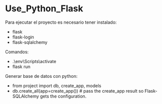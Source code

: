 # Use_Python_Flask

Para ejecutar el proyecto es necesario tener instalado:
- flask
- flask-login
- flask-sqlalchemy

Comandos:
  - .\env\Scripts\activate
  - flask run

Generar base de datos con python:
- from project import db, create_app, models
- db.create_all(app=create_app()) # pass the create_app result so Flask-SQLAlchemy gets the configuration.
